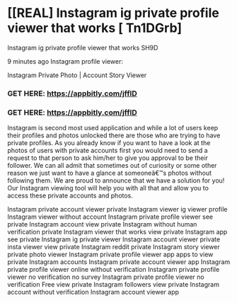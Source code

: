 # [[REAL] Instagram ig private profile viewer that works [ Tn1DGrb]

Instagram ig private profile viewer that works SH9D

9 minutes ago   Instagram profile viewer:

Instagram Private Photo | Account Story Viewer

### GET HERE: https://appbitly.com/jfflD

### GET HERE: https://appbitly.com/jfflD

Instagram is second most used application and while a lot of users keep their profiles and photos unlocked there are those who are trying to have private profiles. As you already know if you want to have a look at the photos of users with private accounts first you would need to send a request to that person to ask him/her to give you approval to be their follower. We can all admit that sometimes out of curiosity or some other reason we just want to have a glance at someoneâ€™s photos without following them. We are proud to announce that we have a solution for you! Our Instagram viewing tool will help you with all that and allow you to access these private accounts and photos.

Instagram private account viewer private Instagram viewer ig viewer profile Instagram viewer without account Instagram private profile viewer see private Instagram account view private Instagram without human verification private Instagram viewer that works view private Instagram app see private Instagram ig private viewer Instagram account viewer private insta viewer view private Instagram reddit private Instagram story viewer private photo viewer Instagram private profile viewer app apps to view private Instagram accounts Instagram private account viewer app Instagram private profile viewer online without verification Instagram private profile viewer no verification no survey Instagram private profile viewer no verification Free view private Instagram followers view private Instagram account without verification Instagram account viewer app

